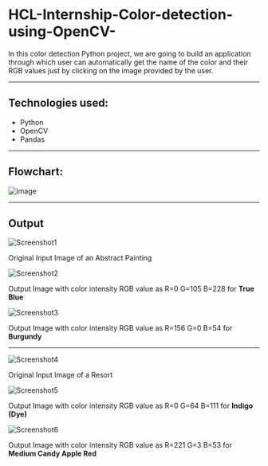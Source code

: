 # HCL-Internship-Color-detection-using-OpenCV-
In this color detection Python project, we are going to build an application through which user can automatically get the name of the color and their RGB values just by clicking on the image provided by the user.

---

## Technologies used:
* Python
* OpenCV
* Pandas

---
## Flowchart:

![image](https://user-images.githubusercontent.com/81609398/200162247-9b25ff73-196a-42eb-9ee5-c2c12fce08a1.png)

---

## Output

![Screenshot1](https://user-images.githubusercontent.com/81609398/200161972-3192a625-a859-4d84-a308-cc3a889548b6.png)

Original Input Image of an Abstract Painting

![Screenshot2](https://user-images.githubusercontent.com/81609398/200161996-edaf0bff-5b95-4276-ae2b-304191eac982.png)

Output Image with color intensity RGB value as R=0 G=105 B=228 for **True Blue**

![Screenshot3](https://user-images.githubusercontent.com/81609398/200162038-3c3728a2-fbcd-4e2c-a6ef-b7524288dbf4.png)

Output Image with color intensity RGB value as R=156 G=0 B=54 for **Burgundy**

---
![Screenshot4](https://user-images.githubusercontent.com/81609398/200162070-0c8c2f82-18b3-4869-b716-f9e2bee7ec5e.png)

Original Input Image of a Resort

![Screenshot5](https://user-images.githubusercontent.com/81609398/200162077-99dfcbe7-02f1-4940-94bb-6c8e7000d5e6.png)

Output Image with color intensity RGB value as R=0 G=64 B=111 for **Indigo (Dye)**

![Screenshot6](https://user-images.githubusercontent.com/81609398/200162101-c7ab7fc2-a861-41b9-b8b3-ef20066a7d97.png)

Output Image with color intensity RGB value as R=221 G=3 B=53 for **Medium Candy Apple Red**
